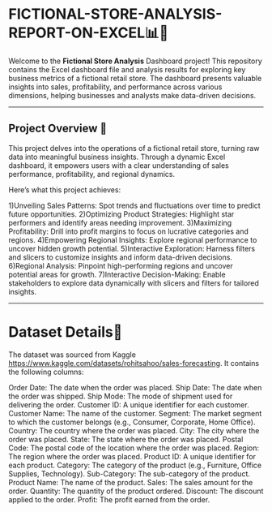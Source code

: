 # FICTIONAL-STORE-ANALYSIS-REPORT-ON-EXCEL📊🛒
Welcome to the  **Fictional Store Analysis**  Dashboard project! This repository contains the Excel dashboard file and analysis results for exploring key business metrics of a fictional retail store. The dashboard presents valuable insights into sales, profitability, and performance across various dimensions, helping businesses and analysts make data-driven decisions.

---

## **Project Overview** 📝  
This project delves into the operations of a fictional retail store, turning raw data into meaningful business insights. Through a dynamic Excel dashboard, it empowers users with a clear understanding of sales performance, profitability, and regional dynamics.

Here’s what this project achieves:

1)Unveiling Sales Patterns: Spot trends and fluctuations over time to predict future opportunities.
2)Optimizing Product Strategies: Highlight star performers and identify areas needing improvement.
3)Maximizing Profitability: Drill into profit margins to focus on lucrative categories and regions.
4)Empowering Regional Insights: Explore regional performance to uncover hidden growth potential.
5)Interactive Exploration: Harness filters and slicers to customize insights and inform data-driven decisions.
6)Regional Analysis: Pinpoint high-performing regions and uncover potential areas for growth.
7)Interactive Decision-Making: Enable stakeholders to explore data dynamically with slicers and filters for tailored insights.

---

# Dataset Details📁
The dataset was sourced from Kaggle https://www.kaggle.com/datasets/rohitsahoo/sales-forecasting. It contains the following columns:

Order Date: The date when the order was placed.
Ship Date: The date when the order was shipped.
Ship Mode: The mode of shipment used for delivering the order.
Customer ID: A unique identifier for each customer.
Customer Name: The name of the customer.
Segment: The market segment to which the customer belongs (e.g., Consumer, Corporate, Home Office).
Country: The country where the order was placed.
City: The city where the order was placed.
State: The state where the order was placed.
Postal Code: The postal code of the location where the order was placed.
Region: The region where the order was placed.
Product ID: A unique identifier for each product.
Category: The category of the product (e.g., Furniture, Office Supplies, Technology).
Sub-Category: The sub-category of the product.
Product Name: The name of the product.
Sales: The sales amount for the order.
Quantity: The quantity of the product ordered.
Discount: The discount applied to the order.
Profit: The profit earned from the order.
